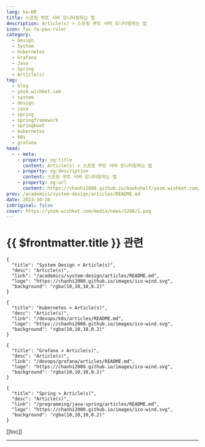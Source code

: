 ```yaml
---
lang: ko-KR
title: 스프링 부트 서버 모니터링하는 법
description: Article(s) > 스프링 부트 서버 모니터링하는 법
icon: fas fa-pen-ruler
category: 
  - Design
  - System
  - Kubernetes
  - Grafana
  - Java
  - Spring
  - Article(s)
tag: 
  - blog
  - yozm.wishket.com
  - system
  - design
  - java
  - spring
  - springframework
  - springboot
  - kubernetes
  - k8s
  - grafana
head:
  - - meta:
    - property: og:title
      content: Article(s) > 스프링 부트 서버 모니터링하는 법
    - property: og:description
      content: 스프링 부트 서버 모니터링하는 법
    - property: og:url
      content: https://chanhi2000.github.io/bookshelf/yozm.wishket.com/2280.html
prev: /academics/system-design/articles/README.md
date: 2023-10-20
isOriginal: false
cover: https://yozm.wishket.com/media/news/2280/1.png
---
```


# {{ $frontmatter.title }} 관련

```component VPCard
{
  "title": "System Design > Article(s)",
  "desc": "Article(s)",
  "link": "/academics/system-design/articles/README.md",
  "logo": "https://chanhi2000.github.io/images/ico-wind.svg",
  "background": "rgba(10,10,10,0.2)"
}
```

```component VPCard
{
  "title": "Kubernetes > Article(s)",
  "desc": "Article(s)",
  "link": "/devops/k8s/articles/README.md",
  "logo": "https://chanhi2000.github.io/images/ico-wind.svg",
  "background": "rgba(10,10,10,0.2)"
}
```

```component VPCard
{
  "title": "Grafana > Article(s)",
  "desc": "Article(s)",
  "link": "/devops/grafana/articles/README.md",
  "logo": "https://chanhi2000.github.io/images/ico-wind.svg",
  "background": "rgba(10,10,10,0.2)"
}
```

```component VPCard
{
  "title": "Spring > Article(s)",
  "desc": "Article(s)",
  "link": "/programming/java-spring/articles/README.md",
  "logo": "https://chanhi2000.github.io/images/ico-wind.svg",
  "background": "rgba(10,10,10,0.2)"
}
```

[[toc]]

---

<SiteInfo
  name="스프링 부트 서버 모니터링하는 법 | 요즘IT"
  desc="서비스를 출시하는 날이 되었다고 생각해봅시다. 몇 달간 고생하며 개발해온 팀원들은 저마다의 이유로 두근두근합니다. 특히 서버 개발자는 혹여 장애가 터질 까봐 신경을 곤두세우고 있을 겁니다. 서버의 특성상 24시간 언제든지 장애가 발생할 수 있는 데다가, 장애가 났을 때 많은 사용자가 동시에 영향을 받는 경우가 흔하기 때문입니다. 이번 글에서는 핑퐁팀이 서버를 모니터링하는 방법을 소개하겠습니다."
  url="https://yozm.wishket.com/magazine/detail/2280/"
  logo="https://yozm.wishket.com/static/renewal/img/global/gnb_yozmit.svg"
  preview="https://yozm.wishket.com/media/news/2280/1.png"/>

<!-- TODO: 작성 -->

